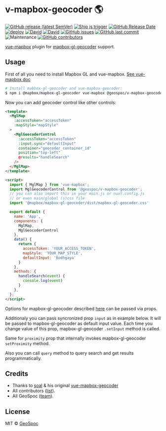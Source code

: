 # v-mapbox-geocoder 🌎

<p align="center">

[![GitHub release (latest SemVer)](https://img.shields.io/github/v/release/geospoc/v-mapbox-geocoder?sort=semver)](https://github.com/geospoc/v-mapbox-geocoder/packages) [![Ship js trigger](https://github.com/geospoc/v-mapbox-geocoder/workflows/Ship%20js%20trigger/badge.svg)](https://github.com/geospoc/v-mapbox-geocoder/actions?query=workflow%3A%22Ship+js+trigger%22) [![GitHub Release Date](https://img.shields.io/github/release-date/geospoc/v-mapbox-geocoder)](https://github.com/geospoc/v-mapbox-geocoder/releases) [![deploy](https://img.shields.io/badge/deploy-🛳%20Ship.js-blue?style=flat)](https://github.com/algolia/shipjs) [![David](https://img.shields.io/david/peer/geospoc/v-mapbox-geocoder)](https://david-dm.org/geospoc/v-mapbox-geocoder?type=peer) [![David](https://img.shields.io/david/dev/geospoc/v-mapbox-geocoder)](http://david-dm.org/geospoc/v-mapbox-geocoder?type=dev) [![GitHub issues](https://img.shields.io/github/issues/geospoc/v-mapbox-geocoder)](https://github.com/geospoc/v-mapbox-geocoder) [![GitHub last commit](https://img.shields.io/github/last-commit/geospoc/v-mapbox-geocoder)](https://github.com/geospoc/v-mapbox-geocoder/master) ![Maintenance](https://img.shields.io/maintenance/yes/2020) [![GitHub contributors](https://img.shields.io/github/contributors/geospoc/v-mapbox-geocoder)](https://github.com/geospoc/v-mapbox-geocoder/graphs/contributors)
 
</p>

[vue-mapbox](https://github.com/soal/vue-mapbox) plugin for [mapbox-gl-geocoder](https://github.com/mapbox/mapbox-gl-geocoder) support.

## Usage

First of all you need to install Mapbox GL and vue-mapbox. [See vue-mapbox doc](https://soal.github.io/vue-mapbox/#/quickstart)


```bash
# Install mabbox-gl-geocoder and vue-mapbox-geocoder:
$ npm i @mapbox/mapbox-gl-geocoder vue-mapbox @geospoc/v-mapbox-geocoder
```

Now you can add geocoder control like other controls:

```html
<template>
  <MglMap
    :accessToken="accessToken"
    :mapStyle="mapStyle"
  >
    <MglGeocoderControl
      :accessToken="accessToken"
      :input.sync="defaultInput"
      container="geocoder_container_id"
      position="top-left"
      @results="handleSearch"
    />
  </MglMap>
</template>

<script>
  import { MglMap } from 'vue-mapbox';
  import MglGeocoderControl from '@geospoc/v-mapbox-geocoder';
  // you can also import this in your main.js or nuxt.config.js
  // or even main/global (s)css file
  import '@mapbox/mapbox-gl-geocoder/dist/mapbox-gl-geocoder.css'

  export default {
    name: 'App',
    components: {
      MglMap,
      MglGeocoderControl
    },
    data() {
      return {
        accessToken: 'YOUR_ACCESS_TOKEN',
        mapStyle: 'YOUR_MAP_STYLE',
        defaultInput: 'Bodhgaya'
      }
    },
    methods: {
      handleSearch(event) {
        console.log(event)
      }
    },
  };
</script>
```

Options for mapbox-gl-geocoder described [here](https://github.com/mapbox/mapbox-gl-geocoder/blob/master/API.md) can be passed via props.

Additionaly you can pass syncronized prop `input` as in example below.
It will be passed to mapbox-gl-geocoder as default input value.
Each time you change value of this prop, mapbox-gl-geocoder `.setInput` method is called.

Same for `proximity` prop that internally invokes mapbox-gl-geocoder `setProximity` method.

Also you can call `query` method to query search and get results programmatically.

## Credits
- Thanks to [soal](https://github.com/soal) & his original [vue-mapbox-geocoder](https://github.com/soal/vue-mapbox-geocoder)
- All contributors ([list](https://github.com/geospoc/v-mapbox-geocoder/contributors)).
- All GeoSpoc ([team](https://github.com/orgs/Geospoc/people)).

## License

MIT &copy; [GeoSpoc](https://geospoc.com)